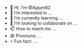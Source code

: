 - 👋 Hi, I’m @Ajaym82
- 👀 I’m interested in ...
- 🌱 I’m currently learning ...
- 💞️ I’m looking to collaborate on ...
- 📫 How to reach me ...
- 😄 Pronouns: ...
- ⚡ Fun fact: ...

<!---
Ajaym82/Ajaym82 is a ✨ special ✨ repository because its `README.md` (this file) appears on your GitHub profile.
You can click the Preview link to take a look at your changes.
--->


